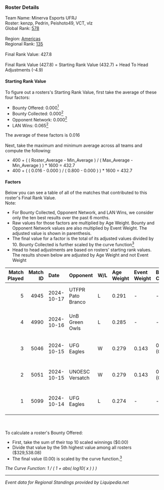 ### Roster Details<br />
Team Name: Minerva Esports UFRJ<br />
Roster: kenzp, Pedrin, Peishoto49, VCT, vlz<br />
Global Rank: [578](../standings_global.md)<br />
<br />
Region: [Americas]( ../standings_americas.md)<br />
Regional Rank: [135]( ../standings_americas.md)<br />
<br />
Final Rank Value:  427.8<br />
<br />
Final Rank Value (427.8) = Starting Rank Value (432.7) + Head To Head Adjustments (-4.9)<br />

#### Starting Rank Value<br />
To figure out a rosters's Starting Rank Value, first take the average of these four factors:<br />
- Bounty Offered: 0.000[<sup>1</sup>](#table2)
- Bounty Collected: 0.000[<sup>2</sup>](#table1)
- Opponent Network: 0.000[<sup>2</sup>](#table1)
- LAN Wins: 0.065[<sup>2</sup>](#table1)

The average of these factors is 0.016<br />
<br />
Next, take the maximum and minimum average across all teams and compute the following:<br />
- 400 + ( ( Roster_Average - Min_Average ) / ( Max_Average - Min_Average ) ) * 1600 = 432.7
- 400 + ( ( 0.016 - 0.000 ) / ( 0.800 - 0.000 ) ) * 1600 = 432.7


#### Factors<br />
Below you can see a table of all of the matches that contributed to this roster's Final Rank Value.<br />
Note:<br />

- For Bounty Collected, Opponent Network, and LAN Wins, we consider only the ten best results over the past 6 months.
- Raw values for those factors are multiplied by Age Weight. Bounty and Opponent Network values are also multiplied by Event Weight. The adjusted value is shown in parenthesis.
- The final value for a factor is the total of its adjusted values divided by 10. Bounty Collected is further scaled by the curve function[<sup>3</sup>](#curveFunction)
- Head to head adjustments are based on rosters' starting rank values. The results shown below are adjusted by Age Weight and not Event Weight
<span id="table1"></span><br />


| Match Played | Match ID | Date       | Opponent          | W/L | Age Weight | Event Weight | Bounty Collected | Opponent Network | LAN Wins  | H2H Adj. | Roster                              |
| -: | -: | :- | :- | :- | :- | :- | :- | :- | :- | -: | :- |
|            5 |     4945 | 2024-10-17 | UTFPR Pato Branco | L   | 0.291      | -            | -                | -                | -         |    -4.36 | kenzp, Pedrin, Peishoto49, VCT, vlz |
|            4 |     4990 | 2024-10-16 | UnB Green Owls    | L   | 0.285      | -            | -                | -                | -         |    -4.22 | kenzp, Pedrin, Peishoto49, VCT, vlz |
|            3 |     5046 | 2024-10-15 | UFG Eagles        | W   | 0.279      | 0.143        | 0.000 (0.000)    | 0.013 (0.001)    | 1 (0.279) |     4.20 | kenzp, Pedrin, Peishoto49, VCT, vlz |
|            2 |     5051 | 2024-10-15 | UNOESC Versatch   | W   | 0.279      | 0.143        | 0.000 (0.000)    | 0.000 (0.000)    | 1 (0.279) |     3.99 | kenzp, Pedrin, Peishoto49, VCT, vlz |
|            1 |     5099 | 2024-10-14 | UFG Eagles        | L   | 0.274      | -            | -                | -                | -         |    -4.50 | kenzp, Pedrin, Peishoto49, VCT, vlz |

<br />
<span id="table2"></span><br />
To calculate a roster's Bounty Offered:<br />

- First, take the sum of their top 10 scaled winnings ($0.00)
- Divide that value by the 5th highest value among all rosters ($329,538.08)
- The final value (0.00) is scaled by the curve function.[<sup>3</sup>](#curveFunction)

<span id="curveFunction"></span>_The Curve Function: 1 / ( 1 + abs( log10( x ) ) )_<br />

---
_Event data for Regional Standings provided by Liquipedia.net_<br />
